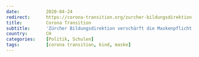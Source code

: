 ```yaml
---
date:          2020-04-24
redirect:      https://corona-transition.org/zurcher-bildungsdirektion-verscharft-die-maskenpflicht-an-primarschulen-erneut
title:         Corona Transition
subtitle:      'Zürcher Bildungsdirektion verschärft die Maskenpflicht an Primarschulen erneut – aufgrund von reinen Vermutungen'
country:       CH
categories:    [Politik, Schulen]
tags:          [corona transition, kind, maske]
---
```

